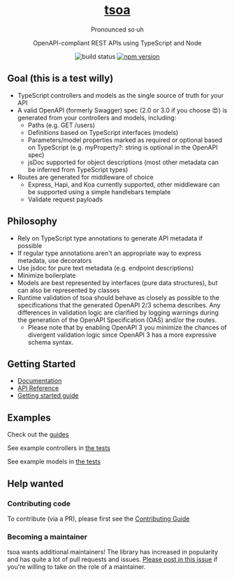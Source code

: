 <div align="center">
  <a href="https://tsoa-community.github.io/docs/" target="blank">
    <h1>tsoa</h1>
  </a>
Pronounced so·uh

OpenAPI-compliant REST APIs using TypeScript and Node

![build status](https://github.com/lukeautry/tsoa/actions/workflows/runTestsOnPush.yml/badge.svg)
[![npm version](https://img.shields.io/npm/v/tsoa/latest)](https://www.npmjs.com/package/tsoa)

</div>

## Goal (this is a test willy)

- TypeScript controllers and models as the single source of truth for your API
- A valid OpenAPI (formerly Swagger) spec (2.0 or 3.0 if you choose 😍) is generated from your controllers and models, including:
  - Paths (e.g. GET /users)
  - Definitions based on TypeScript interfaces (models)
  - Parameters/model properties marked as required or optional based on TypeScript (e.g. myProperty?: string is optional in the OpenAPI spec)
  - jsDoc supported for object descriptions (most other metadata can be inferred from TypeScript types)
- Routes are generated for middleware of choice
  - Express, Hapi, and Koa currently supported, other middleware can be supported using a simple handlebars template
  - Validate request payloads

## Philosophy

- Rely on TypeScript type annotations to generate API metadata if possible
- If regular type annotations aren't an appropriate way to express metadata, use decorators
- Use jsdoc for pure text metadata (e.g. endpoint descriptions)
- Minimize boilerplate
- Models are best represented by interfaces (pure data structures), but can also be represented by classes
- Runtime validation of tsoa should behave as closely as possible to the specifications that the generated OpenAPI 2/3 schema describes. Any differences in validation logic are clarified by logging warnings during the generation of the OpenAPI Specification (OAS) and/or the routes.
  - Please note that by enabling OpenAPI 3 you minimize the chances of divergent validation logic since OpenAPI 3 has a more expressive schema syntax.

## Getting Started

- [Documentation](https://tsoa-community.github.io/docs/)
- [API Reference](https://tsoa-community.github.io/reference/)
- [Getting started guide](https://tsoa-community.github.io/docs/getting-started)

## Examples

Check out the [guides](https://tsoa-community.github.io/docs/getting-started)

See example controllers in [the tests](tests/fixtures/controllers)

See example models in [the tests](tests/fixtures/testModel.ts)

## Help wanted

### Contributing code

To contribute (via a PR), please first see the [Contributing Guide](https://github.com/lukeautry/tsoa/tree/master/docs/CONTRIBUTING.md)

### Becoming a maintainer

tsoa wants additional maintainers! The library has increased in popularity and has quite a lot of pull requests and issues. [Please post in this issue](https://github.com/lukeautry/tsoa/issues/236) if you're willing to take on the role of a maintainer.
